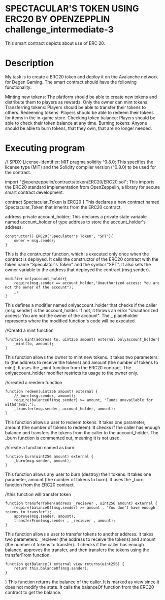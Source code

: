 # SPECTACULAR'S TOKEN USING ERC20 BY OPENZEPPLIN challenge_intermediate-3
This smart contract depicts about use of ERC 20.

# Description
My task is to create a ERC20 token and deploy it on the Avalanche network for Degen Gaming. The smart contract should have the following functionality:

Minting new tokens: The platform should be able to create new tokens and distribute them to players as rewards. Only the owner can mint tokens.
Transferring tokens: Players should be able to transfer their tokens to others.
Redeeming tokens: Players should be able to redeem their tokens for items in the in-game store.
Checking token balance: Players should be able to check their token balance at any time.
Burning tokens: Anyone should be able to burn tokens, that they own, that are no longer needed.

# Executing program
// SPDX-License-Identifier: MIT
pragma solidity ^0.8.0;
This specifies the license type (MIT) and the Solidity compiler version (^0.8.0) to be used for the contract.

import "@openzeppelin/contracts/token/ERC20/ERC20.sol";
This imports the ERC20 standard implementation from OpenZeppelin, a library for secure smart contract development.

contract Spectacular_Token is ERC20 {
This declares a new contract named Spectacular_Token that inherits from the ERC20 contract.

address private account_holder;
This declares a private state variable named account_holder of type address to store the account_holder's address.

    constructor() ERC20("Speculator's Token", "SPT"){
        owner = msg.sender;
    }
This is the constructor function, which is executed only once when the contract is deployed. It calls the constructor of the ERC20 contract with the token name "Speculator's Token" and the symbol "SPT". It also sets the owner variable to the address that deployed the contract (msg.sender).

    modifier onlyaccount_holder{
        require(msg.sender == account_holder,"Unauthorized access: You are not the owner of the account");
        _;
    }
    
This defines a modifier named onlyaccount_holder that checks if the caller (msg.sender) is the account_holder. If not, it throws an error "Unauthorized access: You are not the owner of the account". The _ placeholder represents where the modified function's code will be executed.

//Creatd a mint function

    function mint(address to, uint256 amount) external onlyaccount_holder{
        _mint(to, amount);
    }
    
This function allows the owner to mint new tokens. It takes two parameters: to (the address to receive the tokens) and amount (the number of tokens to mint). It uses the _mint function from the ERC20 contract. The onlyaccount_holder modifier restricts its usage to the owner only.

//created a reedem function

    function redeem(uint256 amount) external {
        //_burn(msg.sender, amount);
        require(balanceOf(msg.sender) >= amount, "Funds unavailable for withdrawal.");
        _transfer(msg.sender, account_holder, amount);
    }
    
This function allows a user to redeem tokens. It takes one parameter, amount (the number of tokens to redeem). It checks if the caller has enough balance and transfers the tokens from the caller to the account_holder. The _burn function is commented out, meaning it is not used.

//create a function named as burn

    function burn(uint256 amount) external {
        _burn(msg.sender, amount);
    }
    
This function allows any user to burn (destroy) their tokens. It takes one parameter, amount (the number of tokens to burn). It uses the _burn function from the ERC20 contract.

//this function will transfer token

    function transferToken(address _reciever , uint256 amount) external {
        require(balanceOf(msg.sender) >= amount , "You don't have enough tokens to transfer");
        approve(msg.sender, amount);
        transferFrom(msg.sender , _reciever , amount);
    }
    
This function allows a user to transfer tokens to another address. It takes two parameters: _reciever (the address to receive the tokens) and amount (the number of tokens to transfer). It checks if the caller has enough balance, approves the transfer, and then transfers the tokens using the transferFrom function.

    function getBalance() external view returns(uint256) {
        return this.balanceOf(msg.sender);
    }
}
This function returns the balance of the caller. It is marked as view since it does not modify the state. It calls the balanceOf function from the ERC20 contract to get the balance.
